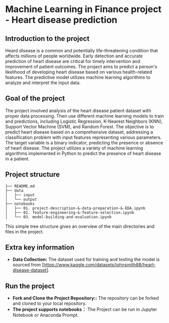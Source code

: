 # Machine Learning in Finance project - Heart disease prediction

## Introduction to the project
Heard disease is a common and potentially life-threatening condition that affects millions of people worldwide. Early detection and accurate prediction of heart disease are critical for timely intervention and improvement of patient outcomes. The project aims to predict a person's likelihood of developing heart disease based on various health-related features. The predictive model utilizes machine learning algorithms to analyze and interpret the input data.

## Goal of the project
The project involved analysis of the heart disease patient dataset with proper data processing. Then use different machine learning models to train and predictions, including Logistic Regression, K-Nearest Neighbors (KNN), Support Vector Machine (SVM), and Random Forest. The objective is to predict heart disease based on a comprehensive dataset, addressing a classification problem with input features representing various parameters. The target variable is a binary indicator, predicting the presence or absence of heart disease. The project utilizes a variety of machine learning algorithms implemented in Python to predict the presence of heart disease in a patient. 


## Project structure
```
├── README.md 
├── data 
│   ├── input 
│   └── output 
├── notebooks 
│   ├── 01. project-description-&-data-preparation-&-EDA.ipynb 
│   ├── 02. feature-engineering-&-feature-selection.ipynb 
│   └── 03. model-building-and-evaluation.ipynb
```
This simple tree structure gives an overview of the main directories and files in the project.

## Extra key information
- **Data Collection:** The dataset used for training and testing the model is sourced from [https://www.kaggle.com/datasets/johnsmith88/heart-disease-dataset].

## Run the project
- **Fork and Clone the Project Repository::** The repository can be forked and cloned to your local repository.
- **The project supports notebooks：** The Project can be run in Jupyter Notebook or Anaconda Prompt. 
